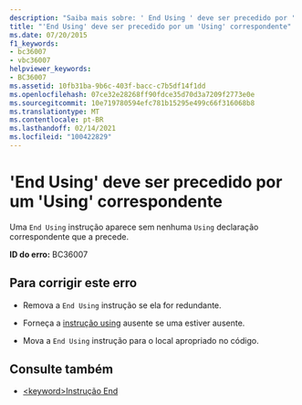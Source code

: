 ```yaml
---
description: "Saiba mais sobre: ' End Using ' deve ser precedido por ' Using ' correspondente"
title: "'End Using' deve ser precedido por um 'Using' correspondente"
ms.date: 07/20/2015
f1_keywords:
- bc36007
- vbc36007
helpviewer_keywords:
- BC36007
ms.assetid: 10fb31ba-9b6c-403f-bacc-c7b5df14f1dd
ms.openlocfilehash: 07ce32e28268ff90fdce35d70d3a7209f2773e0e
ms.sourcegitcommit: 10e719780594efc781b15295e499c66f316068b8
ms.translationtype: MT
ms.contentlocale: pt-BR
ms.lasthandoff: 02/14/2021
ms.locfileid: "100422829"
---
```

# <a name="end-using-must-be-preceded-by-a-matching-using"></a>'End Using' deve ser precedido por um 'Using' correspondente

Uma `End Using` instrução aparece sem nenhuma `Using` declaração correspondente que a precede.  
  
 **ID do erro:** BC36007  
  
## <a name="to-correct-this-error"></a>Para corrigir este erro  
  
- Remova a `End Using` instrução se ela for redundante.  
  
- Forneça a [instrução using](../language-reference/statements/using-statement.md) ausente se uma estiver ausente.  
  
- Mova a `End Using` instrução para o local apropriado no código.  
  
## <a name="see-also"></a>Consulte também

- [\<keyword>Instrução End](../language-reference/statements/end-keyword-statement.md)
